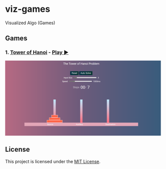 # viz-games

Visualized Algo (Games)

## Games

### 1. [Tower of Hanoi](games/tower-of-hanoi) - [Play ▶️](https://tasnimzotder.github.io/viz-games/games/tower-of-hanoi/)

![image](assets/0-tower-of-hanoi.png)

## License

This project is licensed under the [MIT License](LICENSE).
